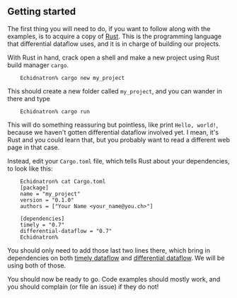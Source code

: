 ## Getting started

The first thing you will need to do, if you want to follow along with the examples, is to acquire a copy of [Rust](https://www.rust-lang.org/). This is the programming language that differential dataflow uses, and it is in charge of building our projects.

With Rust in hand, crack open a shell and make a new project using Rust build manager `cargo`.

        Echidnatron% cargo new my_project

This should create a new folder called `my_project`, and you can wander in there and type

        Echidnatron% cargo run

This will do something reassuring but pointless, like print `Hello, world!`, because we haven't gotten differential dataflow involved yet. I mean, it's Rust and you could learn that, but you probably want to read a different web page in that case.

Instead, edit your `Cargo.toml` file, which tells Rust about your dependencies, to look like this:

        Echidnatron% cat Cargo.toml
        [package]
        name = "my_project"
        version = "0.1.0"
        authors = ["Your Name <your_name@you.ch>"]

        [dependencies]
        timely = "0.7"
        differential-dataflow = "0.7"
        Echidnatron%

You should only need to add those last two lines there, which bring in dependencies on both [timely dataflow](https://github.com/frankmcsherry/timely-dataflow) and [differential dataflow](https://github.com/frankmcsherry/differential-dataflow). We will be using both of those.

You should now be ready to go. Code examples should mostly work, and you should complain (or file an issue) if they do not!
